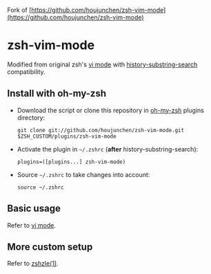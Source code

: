 Fork of [https://github.com/houjunchen/zsh-vim-mode](https://github.com/houjunchen/zsh-vim-mode)

# zsh-vim-mode
Modified from original zsh's [vi mode](https://github.com/robbyrussell/oh-my-zsh/tree/master/plugins/vi-mode) with [history-substring-search](https://github.com/robbyrussell/oh-my-zsh/tree/master/plugins/history-substring-search) compatibility.

## Install with oh-my-zsh
* Download the script or clone this repository in [oh-my-zsh](http://github.com/robbyrussell/oh-my-zsh) plugins directory:

    ```shell
    git clone git://github.com/houjunchen/zsh-vim-mode.git $ZSH_CUSTOM/plugins/zsh-vim-mode
    ```

* Activate the plugin in `~/.zshrc` (**after** history-substring-search):

    ```shell
    plugins=([plugins...] zsh-vim-mode)
    ```

* Source `~/.zshrc` to take changes into account:

    ```shell
    source ~/.zshrc
    ```

## Basic usage
Refer to [vi mode](https://github.com/robbyrussell/oh-my-zsh/tree/master/plugins/vi-mode).

## More custom setup
Refer to [zshzle(1)](https://linux.die.net/man/1/zshzle).
